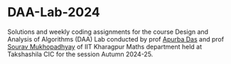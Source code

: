 # DAA-Lab-2024

Solutions and weekly coding assignments for the course Design and Analysis of Algorithms (DAA) Lab conducted by prof [Apurba Das](https://sites.google.com/site/apurbadas348math/home) and prof [Sourav Mukhopadhyay](http://www.facweb.iitkgp.ac.in/~sourav/) of IIT Kharagpur Maths department held at Takshashila CIC for the session Autumn 2024-25.
